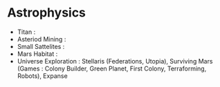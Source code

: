 # Astrophysics

* Titan :
* Asteriod Mining :
* Small Sattelites :
* Mars Habitat :
* Universe Exploration : Stellaris (Federations, Utopia), Surviving Mars (Games : Colony Builder, Green Planet, First Colony, Terraforming, Robots), Expanse
